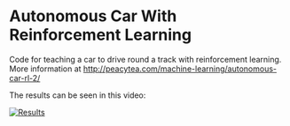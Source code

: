 # Autonomous Car With Reinforcement Learning

Code for teaching a car to drive round a track with reinforcement learning. <br />
More information at http://peacytea.com/machine-learning/autonomous-car-rl-2/

The results can be seen in this video:

[![Results](https://img.youtube.com/vi/CPeUW1vXqR0/0.jpg)](https://www.youtube.com/watch?v=CPeUW1vXqR0)

